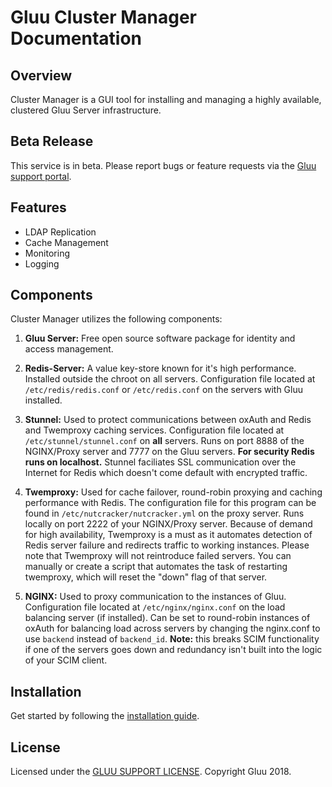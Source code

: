 # Gluu Cluster Manager Documentation
## Overview
Cluster Manager is a GUI tool for installing and managing a highly available, clustered Gluu Server infrastructure.

## Beta Release    
This service is in beta. Please report bugs or feature requests via the [Gluu support portal](https://support.gluu.org). 

## Features

- LDAP Replication
- Cache Management
- Monitoring
- Logging

## Components

Cluster Manager utilizes the following components:

1. **Gluu Server:** Free open source software package for identity and access management. 

1. **Redis-Server:** A value key-store known for it's high performance. Installed outside the chroot on all servers. Configuration file located at `/etc/redis/redis.conf` or `/etc/redis.conf` on the servers with Gluu installed.

1. **Stunnel:** Used to protect communications between oxAuth and Redis and Twemproxy caching services. Configuration file located at `/etc/stunnel/stunnel.conf` on **all** servers. Runs on port 8888 of the NGINX/Proxy server and 7777 on the Gluu servers. **For security Redis runs on localhost.** Stunnel faciliates SSL communication over the Internet for Redis which doesn't come default with encrypted traffic.

1. **Twemproxy:** Used for cache failover, round-robin proxying and caching performance with Redis. The configuration file for this program can be found in `/etc/nutcracker/nutcracker.yml` on the proxy server. Runs locally on port 2222 of your NGINX/Proxy server. Because of demand for high availability, Twemproxy is a must as it automates detection of Redis server failure and redirects traffic to working instances. Please note that Twemproxy will not reintroduce failed servers. You can manually or create a script that automates the task of restarting twemproxy, which will reset the "down" flag of that server.

1. **NGINX:** Used to proxy communication to the instances of Gluu. Configuration file located at `/etc/nginx/nginx.conf` on the load balancing server (if installed). Can be set to round-robin instances of oxAuth for balancing load across servers by changing the nginx.conf to use `backend` instead of `backend_id`. **Note:** this breaks SCIM functionality if one of the servers goes down and redundancy isn't built into the logic of your SCIM client.

## Installation
Get started by following the [installation guide](./installation/index.md). 

## License
Licensed under the [GLUU SUPPORT LICENSE](https://github.com/GluuFederation/cluster-mgr/blob/master/LICENSE). Copyright Gluu 2018.




